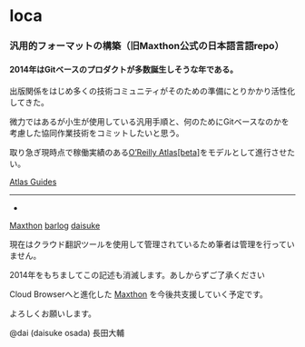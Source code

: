 loca
====

### 汎用的フォーマットの構築（旧Maxthon公式の日本語言語repo）

#### 2014年はGitベースのプロダクトが多数誕生しそうな年である。

出版関係をはじめ多くの技術コミュニティがそのための準備にとりかかり活性化してきた。

微力ではあるが小生が使用している汎用手順と、何のためにGitベースなのかを考慮した協同作業技術をコミットしたいと思う。

取り急ぎ現時点で稼働実績のある[O’Reilly Atlas\[beta\]](https://atlas.oreilly.com/)をモデルとして進行させたい。

[Atlas Guides](http://atlasdocs.oreilly.com/)


* * * 

- [x]: 以下はこのrepoで2012年まで運用していたMaxthonの情報

[Maxthon](http://maxthon.com)
[barlog](http://osada.us)
[daisuke](http://twitter.com/daisuke)

現在はクラウド翻訳ツールを使用して管理されているため筆者は管理を行っていません。

2014年をもちましてこの記述も消滅します。あしからずご了承ください

Cloud Browserへと進化した [Maxthon](http://maxthon.com) を今後共支援していく予定です。

よろしくお願いします。 

@dai (daisuke osada) 長田大輔

